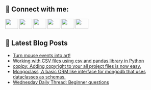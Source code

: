 ## 🔎 Connect with me:
[<img height="32" width="40" src="https://cdn.jsdelivr.net/npm/simple-icons@v5/icons/telegram.svg" />](https://t.me/bullbesh)
[<img height="32" width="40" src="https://cdn.jsdelivr.net/npm/simple-icons@v5/icons/vk.svg" />](https://vk.com/bullbesh)
[<img height="32" width="40" src="https://cdn.jsdelivr.net/npm/simple-icons@v5/icons/twitter.svg" />](https://twitter.com/bullbesh1)
[<img height="32" width="40" src="https://cdn.jsdelivr.net/npm/simple-icons@v5/icons/instagram.svg" />](https://www.instagram.com/bullbesh)
[<img height="32" width="40" src="https://cdn.jsdelivr.net/npm/simple-icons@v5/icons/reddit.svg" />](https://www.reddit.com/user/bullbesh)
[<img height="32" width="40" src="https://cdn.jsdelivr.net/npm/simple-icons@v5/icons/youtube.svg" />](https://www.youtube.com/channel/UCtfjRs6uzgq5mfm8S06WTcg)

## 📕 Latest Blog Posts
<!-- BLOG-POST-LIST:START -->
- [Turn mouse events into art!](https://www.reddit.com/r/Python/comments/uxcddb/turn_mouse_events_into_art/)
- [Working with CSV files using csv and pandas library in Python](https://www.reddit.com/r/Python/comments/uxbjtx/working_with_csv_files_using_csv_and_pandas/)
- [copipy: Adding copyright to your all project files is now easy.](https://www.reddit.com/r/Python/comments/ux7e91/copipy_adding_copyright_to_your_all_project_files/)
- [Mongoclass, A basic ORM like interface for mongodb that uses dataclasses as schemas.](https://www.reddit.com/r/Python/comments/ux7513/mongoclass_a_basic_orm_like_interface_for_mongodb/)
- [Wednesday Daily Thread: Beginner questions](https://www.reddit.com/r/Python/comments/ux4liu/wednesday_daily_thread_beginner_questions/)
<!-- BLOG-POST-LIST:END -->
